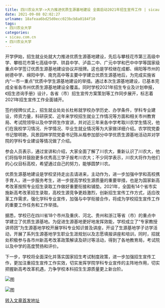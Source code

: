 ```yaml
---
title: 四川农业大学->大力推进优质生源基地建设 全面启动2021年招生宣传工作 | sicau.com.cn
date: 2021-09-08 02:02:27
urlname: 18afeaa6bd25d0ecc023bcb8a0184f10
tags: 
- 四川农业大学
categories:
- sicau.com.cn
- 四川农业大学
---
```

开学伊始，招生就业处就大力推进优质生源基地建设，先后与攀枝花市第三高级中学、攀枝花市第七高级中学、珙县中学、泸县二中、广元中学和巴中中学等国家级重点中学签订优质生源基地建设协议并授牌。这也是学校继在成都、绵阳等市州的树德中学、绵阳中学、南充高中等主要中学建立优质生源基地后，为完成实施省内“一市一重点”优质中学生源基地建设的举措。通过本次生源基地建设，已基本完成全省各市州优质生源基地建设全覆盖。同时学校2021年招生专业及计划申报，《招生咨询手册》设计，各省（市）招生宣传方案策划等工作同步展开，标志着2021年招生宣传工作全面铺开。

签约授牌仪式上，招生就业处处长杜彬就学校办学历史、办学条件，学科专业建设，师资力量，科研获奖、近年来学校招生就业工作情况等方面和相关市州教育局、考试院领导以及中学师生作宣讲，并对近三年来各中学考取川农学生情况，他们在我校学习情况、升学情况、毕业生就业情况等为大家做详细介绍。农学院党委书记黎明艳，风景园林学院党委书记陈从楷参加部分中学优质生源基地活动并对学院的学科专业建设等情况做了介绍。

参会人员表示，通过宣讲和介绍，大家全面了解了川农大，重新认识了川农大，他们将指导并鼓励更多优秀高三学子报考川农大；不少同学表示，川农大将作为他们的心仪目标高校，希望通过自己的努力，能够圆梦川农。

优质生源基地建设是学校坚持走出去请进来，主动作为，进一步加强中学和高校携手育人，进一步服务考生，进一步提高学校生源质量的重要举措，也是为国家新高考改革按照专业招生录取工作做好重要衔接和铺垫。2021年，全国有14个省市实施新高考改革招生录取，高校生源竞争更趋激烈，创新招生宣传工作方式，适应改革工作需求，强化学科专业宣传，加强与中学衔接合作，将成为学校招生宣传工作的重要工作任务和工作举措。

据悉，学校已在四川省18个市州及重庆、河北、贵州和浙江等省（市）的重点中学建立了优质生源基地。为促进生源基地更好地发挥效能，学校成立了“专家教授讲师团”为生源基地学校开展学科专业知识普及讲座，开设了生源基地学子访学活动，开展了系列生源基地学生职业生涯规划以及志愿填报讲座和培训，同时，招就处积极参与各市州新高考改革政策解读及研讨等活动，得到了各地教育局，考试院以及中学的高度赞扬和评价。

下一步，学校将全面深化并落实国家招生考试制度政策，进一步加强招生宣传工作，更加注重招生宣传工作实效，切实发挥学院学科专业宣传的主阵地作用，切实把握新高考改革机遇，力争学校本科招生生源质量更上新台阶。

![图](https://news.sicau.edu.cn/__local/9/38/2D/514CD0E0BCCE6B8A96FEB2AB5FE_79128503_1A296.png)

![图](https://news.sicau.edu.cn/__local/5/9F/84/8949525B8D0CB7BE117AEF90478_067C0276_D964F.png)

[转入文章首发地址](https://news.sicau.edu.cn/info/1135/61458.htm)